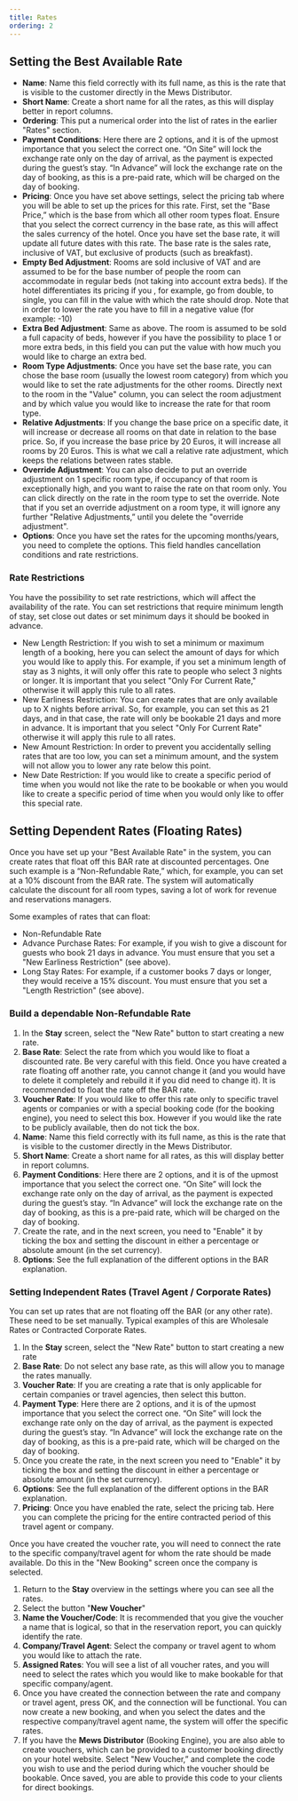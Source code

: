 ```yaml
---
title: Rates
ordering: 2
---
```


## Setting the Best Available Rate

- **Name**: Name this field correctly with its full name, as this is the rate that is visible to the customer directly in the Mews Distributor.
- **Short Name**: Create a short name for all the rates, as this will display better in report columns.
- **Ordering**: This put a numerical order into the list of rates in the earlier "Rates" section.
- **Payment Conditions**: Here there are 2 options, and it is of the upmost importance that you select the correct one. “On Site” will lock the exchange rate only on the day of arrival, as the payment is expected during the guest’s stay. “In Advance” will lock the exchange rate on the day of booking, as this is a pre-paid rate, which will be charged on the day of booking.
- **Pricing**: Once you have set above settings, select the pricing tab where you will be able to set up the prices for this rate. First, set the "Base Price,” which is the base from which all other room types float. Ensure that you select the correct currency in the base rate, as this will affect the sales currency of the hotel. Once you have set the base rate, it will update all future dates with this rate. The base rate is the sales rate, inclusive of VAT, but exclusive of products (such as breakfast).
- **Empty Bed Adjustment**: Rooms are sold inclusive of VAT and are assumed to be for the base number of people the room can accommodate in regular beds (not taking into account extra beds). If the hotel differentiates its pricing if you , for example, go from double, to single, you can fill in the value with which the rate should drop. Note that in order to lower the rate you have to fill in a negative value (for example: -10)
- **Extra Bed Adjustment**: Same as above. The room is assumed to be sold a full capacity of beds, however if you have the possibility to place 1 or more extra beds, in this field you can put the value with how much you would like to charge an extra bed.
- **Room Type Adjustments**: Once you have set the base rate, you can chose the base room (usually the lowest room category) from which you would like to set the rate adjustments for the other rooms. Directly next to the room in the "Value" column, you can select the room adjustment and by which value you would like to increase the rate for that room type.
- **Relative Adjustments**: If you change the base price on a specific date, it will increase or decrease all rooms on that date in relation to the base price. So, if you increase the base price by 20 Euros, it will increase all rooms by 20 Euros. This is what we call a relative rate adjustment, which keeps the relations between rates stable.
- **Override Adjustment**: You can also decide to put an override adjustment on 1 specific room type, if occupancy of that room is exceptionally high, and you want to raise the rate on that room only. You can click directly on the rate in the room type to set the override. Note that if you set an override adjustment on a room type, it will ignore any further "Relative Adjustments,” until you delete the "override adjustment".
- **Options**: Once you have set the rates for the upcoming months/years, you need to complete the options. This field handles cancellation conditions and rate restrictions.

### Rate Restrictions

You have the possibility to set rate restrictions, which will affect the availability of the rate. You can set restrictions that require minimum length of stay, set close out dates or set minimum days it should be booked in advance.

- New Length Restriction: If you wish to set a minimum or maximum length of a booking, here you can select the amount of days for which you would like to apply this. For example, if you set a minimum length of stay as 3 nights, it will only offer this rate to people who select 3 nights or longer. It is important that you select "Only For Current Rate," otherwise it will apply this rule to all rates.
- New Earliness Restriction: You can create rates that are only available up to X nights before arrival. So, for example, you can set this as 21 days, and in that case, the rate will only be bookable 21 days and more in advance. It is important that you select "Only For Current Rate" otherwise it will apply this rule to all rates.
- New Amount Restriction: In order to prevent you accidentally selling rates that are too low, you can set a minimum amount, and the system will not allow you to lower any rate below this point.
- New Date Restriction: If you would like to create a specific period of time when you would not like the rate to be bookable or when you would like to create a specific period of time when you would only like to offer this special rate.

## Setting Dependent Rates (Floating Rates)

Once you have set up your "Best Available Rate" in the system, you can create rates that float off this BAR rate at discounted percentages. One such example is a “Non-Refundable Rate,” which, for example, you can set at a 10% discount from the BAR rate. The system will automatically calculate the discount for all room types, saving a lot of work for revenue and reservations managers.

Some examples of rates that can float:
- Non-Refundable Rate
- Advance Purchase Rates: For example, if you wish to give a discount for guests who book 21 days in advance. You must ensure that you set a "New Earliness Restriction" (see above).
- Long Stay Rates: For example, if a customer books 7 days or longer, they would receive a 15% discount. You must ensure that you set a "Length Restriction" (see above).

### Build a dependable Non-Refundable Rate

1. In the **Stay** screen, select the "New Rate" button to start creating a new rate.
2. **Base Rate**: Select the rate from which you would like to float a discounted rate. Be very careful with this field. Once you have created a rate floating off another rate, you cannot change it (and you would have to delete it completely and rebuild it if you did need to change it). It is recommended to float the rate off the BAR rate.
3. **Voucher Rate**: If you would like to offer this rate only to specific travel agents or companies or with a special booking code (for the booking engine), you need to select this box. However if you would like the rate to be publicly available, then do not tick the box.
4. **Name**: Name this field correctly with its full name, as this is the rate that is visible to the customer directly in the Mews Distributor.
5. **Short Name**: Create a short name for all rates, as this will display better in report columns.
6. **Payment Conditions**: Here there are 2 options, and it is of the upmost importance that you select the correct one. “On Site” will lock the exchange rate only on the day of arrival, as the payment is expected during the guest’s stay. “In Advance” will lock the exchange rate on the day of booking, as this is a pre-paid rate, which will be charged on the day of booking.
7. Create the rate, and in the next screen, you need to "Enable" it by ticking the box and setting the discount in either a percentage or absolute amount (in the set currency).
8. **Options**: See the full explanation of the different options in the BAR explanation.

### Setting Independent Rates (Travel Agent / Corporate Rates)

You can set up rates that are not floating off the BAR (or any other rate). These need to be set manually. Typical examples of this are Wholesale Rates or Contracted Corporate Rates.

1. In the **Stay** screen, select the "New Rate" button to start creating a new rate
2. **Base Rate**: Do not select any base rate, as this will allow you to manage the rates manually.
3. **Voucher Rate**: If you are creating a rate that is only applicable for certain companies or travel agencies, then select this button.
4. **Payment Type**: Here there are 2 options, and it is of the upmost importance that you select the correct one. “On Site” will lock the exchange rate only on the day of arrival, as the payment is expected during the guest’s stay. “In Advance” will lock the exchange rate on the day of booking, as this is a pre-paid rate, which will be charged on the day of booking.
5. Once you create the rate, in the next screen you need to "Enable" it by ticking the box and setting the discount in either a percentage or absolute amount (in the set currency).
6. **Options**: See the full explanation of the different options in the BAR explanation.
7. **Pricing**: Once you have enabled the rate, select the pricing tab. Here you can complete the pricing for the entire contracted period of this travel agent or company.

Once you have created the voucher rate, you will need to connect the rate to the specific company/travel agent for whom the rate should be made available. Do this in the "New Booking" screen once the company is selected.

1. Return to the **Stay** overview in the settings where you can see all the rates.
2. Select the button "**New Voucher**"
3. **Name the Voucher/Code**: It is recommended that you give the voucher a name that is logical, so that in the reservation report, you can quickly identify the rate.
4. **Company/Travel Agent**: Select the company or travel agent to whom you would like to attach the rate.
5. **Assigned Rates**: You will see a list of all voucher rates, and you will need to select the rates which you would like to make bookable for that specific company/agent.
6. Once you have created the connection between the rate and company or travel agent, press OK, and the connection will be functional. You can now create a new booking, and when you select the dates and the respective company/travel agent name, the system will offer the specific rates.
7. If you have the **Mews Distributor** (Booking Engine), you are also able to create vouchers, which can be provided to a customer booking directly on your hotel website. Select "New Voucher,” and complete the code you wish to use and the period during which the voucher should be bookable. Once saved, you are able to provide this code to your clients for direct bookings.

